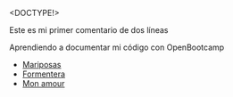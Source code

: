 <DOCTYPE!>
<html>
  <head>
    <title>Ejercicio de Introducción a HTML en OpenBootcamp</title>
  </head>
  <body>
    <p>Este es mi primer comentario de dos líneas</p>
    <p>Aprendiendo a documentar mi código con OpenBootcamp</p>
    <ul>
      <li><a href="https://www.youtube.com/watch?v=CCFR7ujKt3s">Mariposas</li>
      <li><a href="https://www.youtube.com/watch?v=9YqlmvpWLUg">Formentera</li>
      <li><a href="https://www.youtube.com/watch?v=V3FAVbrc598">Mon amour</li>
    </ul>
  </body>
</html>
